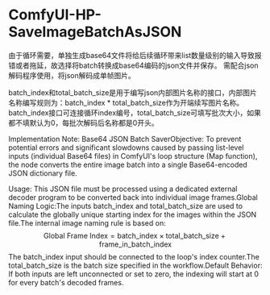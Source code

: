 # ComfyUI-HP-SaveImageBatchAsJSON

由于循环需要，单独生成base64文件将给后续循环带来list数量级别的输入导致报错或者拖延，故选择将batch转换成base64编码的json文件并保存。
需配合json解码程序使用，将json解码成单帧图片。

batch_index和total_batch_size是用于编写json内部图片名称的接口，内部图片名称编写规则为：batch_index * total_batch_size作为开端续写图片名称。
batch_index接口可连接循环index编号，total_batch_size可填写批次大小，如果都不填默认为0，每批次解码后名称都是0开头。

Implementation Note: Base64 JSON Batch SaverObjective: 
To prevent potential errors and significant slowdowns caused by passing list-level inputs (individual Base64 files) in ComfyUI's loop structure (Map function), the node converts the entire image batch into a single Base64-encoded JSON dictionary file.

Usage: This JSON file must be processed using a dedicated external decoder program to be converted back into individual image frames.Global Naming Logic:The inputs batch_index and total_batch_size are used to calculate the globally unique starting index for the images within the JSON file.The internal image naming rule is based on:$$\text{Global Frame Index} = \text{batch\_index} \times \text{total\_batch\_size} + \text{frame\_in\_batch\_index}$$The batch_index input should be connected to the loop's index counter.The total_batch_size is the batch size specified in the workflow.Default Behavior: If both inputs are left unconnected or set to zero, the indexing will start at 0 for every batch's decoded frames.
